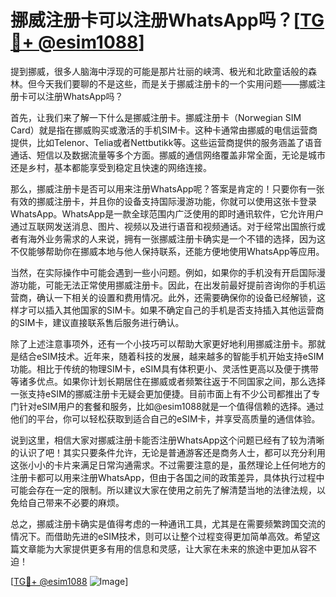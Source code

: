 # 挪威注册卡可以注册WhatsApp吗？[[TG💪+ @esim1088](https://t.me/s/esim1088)]

提到挪威，很多人脑海中浮现的可能是那片壮丽的峡湾、极光和北欧童话般的森林。但今天我们要聊的不是这些，而是关于挪威注册卡的一个实用问题——挪威注册卡可以注册WhatsApp吗？

首先，让我们来了解一下什么是挪威注册卡。挪威注册卡（Norwegian SIM Card）就是指在挪威购买或激活的手机SIM卡。这种卡通常由挪威的电信运营商提供，比如Telenor、Telia或者Nettbutikk等。这些运营商提供的服务涵盖了语音通话、短信以及数据流量等多个方面。挪威的通信网络覆盖非常全面，无论是城市还是乡村，基本都能享受到稳定且快速的网络连接。

那么，挪威注册卡是否可以用来注册WhatsApp呢？答案是肯定的！只要你有一张有效的挪威注册卡，并且你的设备支持国际漫游功能，你就可以使用这张卡登录WhatsApp。WhatsApp是一款全球范围内广泛使用的即时通讯软件，它允许用户通过互联网发送消息、图片、视频以及进行语音和视频通话。对于经常出国旅行或者有海外业务需求的人来说，拥有一张挪威注册卡确实是一个不错的选择，因为这不仅能够帮助你在挪威本地与他人保持联系，还能方便地使用WhatsApp等应用。

当然，在实际操作中可能会遇到一些小问题。例如，如果你的手机没有开启国际漫游功能，可能无法正常使用挪威注册卡。因此，在出发前最好提前咨询你的手机运营商，确认一下相关的设置和费用情况。此外，还需要确保你的设备已经解锁，这样才可以插入其他国家的SIM卡。如果不确定自己的手机是否支持插入其他运营商的SIM卡，建议直接联系售后服务进行确认。

除了上述注意事项外，还有一个小技巧可以帮助大家更好地利用挪威注册卡。那就是结合eSIM技术。近年来，随着科技的发展，越来越多的智能手机开始支持eSIM功能。相比于传统的物理SIM卡，eSIM具有体积更小、灵活性更高以及便于携带等诸多优点。如果你计划长期居住在挪威或者频繁往返于不同国家之间，那么选择一张支持eSIM的挪威注册卡无疑会更加便捷。目前市面上有不少公司都推出了专门针对eSIM用户的套餐和服务，比如@esim1088就是一个值得信赖的选择。通过他们的平台，你可以轻松获取到适合自己的eSIM卡，并享受高质量的通信体验。

说到这里，相信大家对挪威注册卡能否注册WhatsApp这个问题已经有了较为清晰的认识了吧！其实只要条件允许，无论是普通游客还是商务人士，都可以充分利用这张小小的卡片来满足日常沟通需求。不过需要注意的是，虽然理论上任何地方的注册卡都可以用来注册WhatsApp，但由于各国之间的政策差异，具体执行过程中可能会存在一定的限制。所以建议大家在使用之前先了解清楚当地的法律法规，以免给自己带来不必要的麻烦。

总之，挪威注册卡确实是值得考虑的一种通讯工具，尤其是在需要频繁跨国交流的情况下。而借助先进的eSIM技术，则可以让整个过程变得更加简单高效。希望这篇文章能为大家提供更多有用的信息和灵感，让大家在未来的旅途中更加从容不迫！

[[TG💪+ @esim1088](https://t.me/s/esim1088) ![Image](https://i.postimg.cc/4NQfJmqS/Snipaste-2025-05-13-00-14-12.png)]